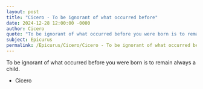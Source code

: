 ```yaml
---
layout: post
title: "Cicero - To be ignorant of what occurred before"
date: 2024-12-28 12:00:00 -0000
author: Cicero
quote: "To be ignorant of what occurred before you were born is to remain always a child."
subject: Epicurus
permalink: /Epicurus/Cicero/Cicero - To be ignorant of what occurred before
---
```


To be ignorant of what occurred before you were born is to remain always a child.

- Cicero
